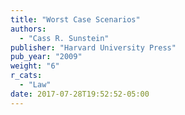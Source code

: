 ```yaml
---
title: "Worst Case Scenarios"
authors:
  - "Cass R. Sunstein"
publisher: "Harvard University Press"
pub_year: "2009"
weight: "6"
r_cats:
  - "Law"
date: 2017-07-28T19:52:52-05:00
---
```

